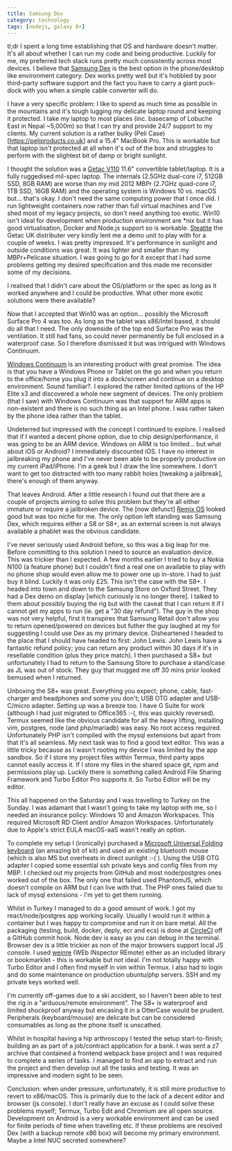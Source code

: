 ```yaml
---
title: Samsung Dex
category: technology
tags: [nodejs, galaxy 8+]
---
```

tl;dr I spent a long time establishing that OS and hardware doesn't matter. It's all about whether I can run my code and being productive. Luckily for me, my preferred tech stack runs pretty much consistently across most devices. I believe that [Samsung Dex](http://www.samsung.com/global/galaxy/apps/samsung-dex/) is the best option in the phone/desktop like environment category. Dex works pretty well but it's hobbled by poor third-party software support and the fact you have to carry a giant puck-dock with you when a simple cable converter will do.

I have a very specific problem: I like to spend as much time as possible in the mountains and it's tough lugging my delicate laptop round and keeping it protected. I take my laptop to most places (inc. basecamp of Lobuche East in Nepal ~5,000m) so that I can try and provide 24/7 support to my clients. My current solution is a rather bulky (Peli Case)[https://peliproducts.co.uk] and a 15.4" MacBook Pro. This is workable but that laptop isn't protected at all when it's out of the box and struggles to perform with the slightest bit of damp or bright sunlight.

I thought the solution was a [Getac V110](http://en.getac.com/notebooks/v110/features.html) 11.6" convertible tablet/laptop. It is a fully ruggedised mil-spec laptop. The internals (2.5GHz dual-core i7, 512GB SSD, 8GB RAM) are worse than my mid 2012 MBPr (2.7GHz quad-core i7, 1TB SSD, 16GB RAM) and the operating system is Windows 10 vs. macOS but... that's okay. I don't need the same computing power that I once did. I run lightweight containers now rather than full virtual machines and I've shed most of my legacy projects, so don't need anything too exotic. Win10 isn't ideal for development when production environment are *nix but it has good virtualisation, Docker and Node.js support so is workable. [Steatite](http://www.steatite.co.uk/) the Getac UK distributer very kindly lent me a demo unit to play with for a couple of weeks. I was pretty impressed. It's performance in sunlight and outside conditions was great. It was lighter and smaller than my MBPr+Pelicase situation. I was going to go for it except that I had some problems getting my desired specification and this made me reconsider some of my decisions.

I realised that I didn't care about the OS/platform or the spec as long as it worked anywhere and I could be productive. What other more exotic solutions were there available?

Now that I accepted that Win10 was an option... possibly the Microsoft Surface Pro 4 was too. As long as the tablet was x86/Intel based, it should do all that I need. The only downside of the top end Surface Pro was the ventilation. It still had fans, so could never permanently be full enclosed in a waterproof case. So I therefore dismissed it but was intrigued with Windows Continuum.

[Windows Continuum](https://www.microsoft.com/en-gb/windows/continuum) is an interesting product with great promise. The idea is that you have a Windows Phone or Tablet on the go and when you return to the office/home you plug it into a dock/screen and continue on a desktop environment. Sound familiar?. I explored the rather limited options of the HP Elite x3 and discovered a whole new segment of devices. The only problem (that I saw) with Windows Continuum was that support for ARM apps is non-existent and there is no such thing as an Intel phone. I was rather taken by the phone idea rather than the tablet.

Undeterred but impressed with the concept I continued to explore. I realised that if I wanted a decent phone option, due to chip design/performance, it was going to be an ARM device. Windows on ARM is too limited... but what about iOS or Android? I immediately discounted iOS. I have no interest in jailbreaking my phone and I've never been able to be properly productive on my current iPad/iPhone. I'm a geek but I draw the line somewhere. I don't want to get too distracted with too many rabbit holes [tweaking a jailbreak], there's enough of them anyway.

That leaves Android. After a little research I found out that there are a couple of projects aiming to solve this problem but they're all either immature or require a jailbroken device. The [now defunct] [Remix OS](http://www.jide.com/remixos) looked good but was too niche for me. The only option left standing was Samsung Dex, which requires either a S8 or S8+, as an external screen is not always available a phablet was the obvious candidate.

I've never seriously used Android before, so this was a big leap for me. Before committing to this solution I need to source an evaluation device. This was trickier than I expected. A few months earlier I tried to buy a Nokia N100 (a feature phone) but I couldn't find a real one on available to play with no phone shop would even allow me to power one up in-store. I had to just buy it blind. Luckily it was only £25. This isn't the case with the S8+. I headed into town and down to the Samsung Store on Oxford Street. They had a Dex demo on display [which curiously is no longer there]. I talked to them about possibly buying the rig but with the caveat that I can return it if I cannot get my apps to run (ie. get a "30 day refund"). The guy in the shop was not very helpful, first it transpires that Samsung Retail don't allow you to return opened/powered on devices but futher the guy laughed at my for suggesting I could use Dex as my primary device. Disheartened I headed to the place that I should have headed to first: John Lewis. John Lewis have a fantastic refund policy; you can return any product within 30 days if it's in resellable condition (plus they price match). I then purchased a S8+ but unfortunately I had to return to the Samsung Store to purchase a stand/case as JL was out of stock. They guy that mugged me off 30 mins prior looked bemused when I returned.

Unboxing the S8+ was great. Everything you expect; phone, cable, fast-charger and headphones and some you don't; USB OTG adapter and USB-C/micro adapter. Setting up was a breeze too. I have G Suite for work (although I had just migrated to Office365 :-(, this was quickly reversed). Termux seemed like the obvious candidate for all the heavy lifting, installing vim, postgres, node (and php/mariadb) was easy. No root access required. Unfortunately PHP isn't compiled with the mysql extensions but apart from that it's all seamless. My next task was to find a good text editor. This was a little tricky because as I wasn't rooting my device I was limited by the app sandbox. So if I store my project files within Termux, third party apps cannot easily access it. If I store my files in the shared space git, npm and permissions play up. Luckily there is something called Android File Sharing Framework and Turbo Editor Pro supports it. So Turbo Editor will be my editor.

This all happened on the Saturday and I was travelling to Turkey on the Sunday. I was adamant that I wasn't going to take my laptop with me, so I needed an insurance policy: Windows 10 and Amazon Workspaces. This required Microsoft RD Client and/or Amazon Workspaces. Unfortunately due to Apple's strict EULA macOS-aaS wasn't really an option.

To complete my setup I (ironically) purchased a [Microsoft Universal Folding keyboard](https://www.microsoft.com/accessories/en-gb/products/keyboards/universal-foldable-keyboard/gu5-00005) (an amazing bit of kit) and used an existing bluetooth mouse (which is also MS but overheats in direct sunlight :-( ). Using the USB OTG adapter I copied some essential ssh private keys and config files from my MBP. I checked out my projects from GitHub and most node/postgres ones worked out of the box. The only one that failed used PhantomJS, which doesn't compile on ARM but I can live with that. The PHP ones failed due to lack of mysql extensions - I'm yet to get them running.

Whilst in Turkey I managed to do a good amount of work. I got my react/node/postgres app working locally. Usually I would run it within a container but I was happy to compromise and run it on bare metal. All the packaging (testing, build, docker, deply, ecr and ecs) is done at [CircleCI](https://circleci.com/) off a GitHub commit hook. Node dev is easy as you can debug in the terminal. Browser dev is a little trickier as non of the major browsers support local JS console. I used [weinre](http://people.apache.org/~pmuellr/weinre/) (WEb INspector REmote) either as an included library or bookmarklet - this is workable but not ideal. I'm not totally happy with Turbo Editor and I often find myself in vim within Termux. I also had to login and do some maintenance on production ubuntu/php servers. SSH and my private keys worked well.

I'm currently off-games due to a ski accident, so I haven't been able to test the rig in a "arduous/remote environment". The S8+ is waterproof and limited shockproof anyway but encasing it in a OtterCase would be prudent. Peripherals (keyboard/mouse) are delicate but can be considered consumables as long as the phone itself is unscathed.

Whilst in hospital having a hip arthroscopy I tested the setup start-to-finish; building an as part of a job/contract application for a bank. I was sent a z7 archive that contained a frontend webpack base project and I was required to complete a series of tasks. I managed to find an app to extract and run the project and then develop out all the tasks and testing. It was an impressive and modern sight to be seen.

Conclusion: when under pressure, unfortunately, it is still more productive to revert to x86/macOS. This is primarily due to the lack of a decent editor and browser (js console). I don't really have an excuse as I could solve these problems myself; Termux, Turbo Edit and Chromium are all open source. Development on Android is a very workable environment and can be used for finite periods of time when travelling etc. If these problems are resolved Dex (with a backup remote x86 box) will become my primary environment. Maybe a Intel NUC secreted somewhere?
